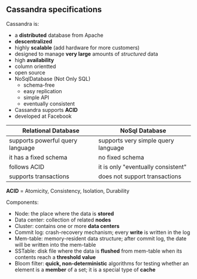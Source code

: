 Cassandra specifications
------------------------

Cassandra is:
- a **distributed** database from Apache
- **descentralized**
- highly **scalable** (add hardware for more customers)
- designed to manage **very large** amounts of *structured* data
- high **availability**
- column orientted
- open source
- NoSqlDatabase (Not Only SQL)
    - schema-free
    - easy replication
    - simple API
    - eventually consistent
- Cassandra supports **ACID**
- developed at Facebook

| Relational Database               | NoSql Database                      |
| --------------------------------- | ----------------------------------- |
| supports powerful query language  | supports very simple query language |
| it has a fixed schema             | no fixed schema                     |
| follows ACID                      | it is only "eventually consistent"  |
| supports transactions             | does not support transactions       |

**ACID** = Atomicity, Consistency, Isolation, Durability

Components:
- Node: the place where the data is **stored**
- Data center: collection of related **nodes**
- Cluster: contains one or more **data centers**
- Commit log: crash-recovery mechanism; every **write** is written in the log
- Mem-table: memory-resident data structure; after commit log, the date will be written into the mem-table
- SSTable: disk file where the data is **flushed** from mem-table when its contents reach a **threshold value**
- Bloom filter: **quick, non-deterministic** algorithms for testing whether an element is a **member** of a set; it is a special type of **cache**